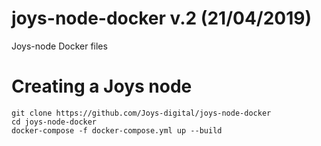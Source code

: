 joys-node-docker v.2 (21/04/2019)
================

Joys-node Docker files

Creating a Joys node
====================

~~~~~~~~~~~~~~~~~~~~~~~~~~~~~~~~~~~~~~~~~~~~~~~~~~~~~~~~~~~~~~~~~~~~~~~~~~~~~~~~
git clone https://github.com/Joys-digital/joys-node-docker
cd joys-node-docker
docker-compose -f docker-compose.yml up --build
~~~~~~~~~~~~~~~~~~~~~~~~~~~~~~~~~~~~~~~~~~~~~~~~~~~~~~~~~~~~~~~~~~~~~~~~~~~~~~~~
